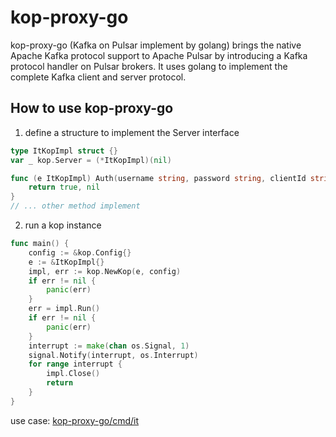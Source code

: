 # kop-proxy-go

kop-proxy-go (Kafka on Pulsar implement by golang) brings the native Apache Kafka protocol support to Apache Pulsar by introducing a Kafka protocol handler on Pulsar brokers. It uses golang to implement the complete Kafka client and server protocol.

## How to use kop-proxy-go

1. define a structure to implement the Server interface
```go
type ItKopImpl struct {}
var _ kop.Server = (*ItKopImpl)(nil)

func (e ItKopImpl) Auth(username string, password string, clientId string) (bool, error) {
    return true, nil
}
// ... other method implement
```

2. run a kop instance
```go
func main() {
    config := &kop.Config{}
    e := &ItKopImpl{}
    impl, err := kop.NewKop(e, config)
    if err != nil {
        panic(err)
    }
    err = impl.Run()
    if err != nil {
        panic(err)
    }
    interrupt := make(chan os.Signal, 1)
    signal.Notify(interrupt, os.Interrupt)
    for range interrupt {
        impl.Close()
        return
    }
}
```

use case: [kop-proxy-go/cmd/it](https://github.com/protocol-laboratory/kop-proxy-go/tree/main/cmd/it)
